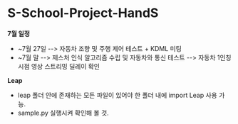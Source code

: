 # S-School-Project-HandS

**7월 일정**
* ~7월 27일 --> 자동차 조향 및 주행 제어 테스트 + KDML 미팅
* ~7월 말 --> 제스처 인식 알고리즘 수립 및 자동차와 통신 테스트
         --> 자동차 1인칭 시점 영상 스트리밍 딜레이 확인
         
**Leap**
* leap 폴더 안에 존재하는 모든 파일이 있어야 한 폴더 내에  import Leap 사용 가능.
* sample.py 실행시켜 확인해 볼 것. 
